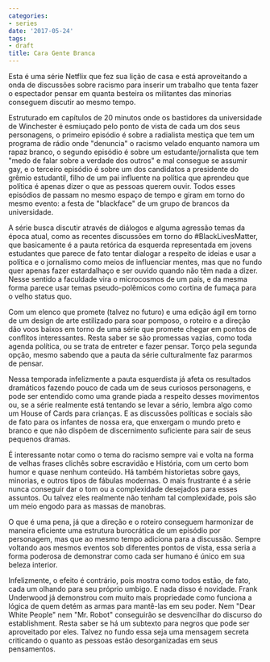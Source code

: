 ```yaml
---
categories:
- series
date: '2017-05-24'
tags:
- draft
title: Cara Gente Branca
---
```


Esta é uma série Netflix que fez sua lição de casa e está aproveitando a onda de discussões sobre racismo para inserir um trabalho que tenta fazer o espectador pensar em quanta besteira os militantes das minorias conseguem discutir ao mesmo tempo.

Estruturado em capítulos de 20 minutos onde os bastidores da universidade de Winchester é esmiuçado pelo ponto de vista de cada um dos seus personagens, o primeiro episódio é sobre a radialista mestiça que tem um programa de rádio onde "denuncia" o racismo velado enquanto namora um rapaz branco, o segundo episódio é sobre um estudante/jornalista que tem "medo de falar sobre a verdade dos outros" e mal consegue se assumir gay, e o terceiro episódio é sobre um dos candidatos a presidente do grêmio estudantil, filho de um pai influente na política que aprendeu que política é apenas dizer o que as pessoas querem ouvir. Todos esses episódios de passam no mesmo espaço de tempo e giram em torno do mesmo evento: a festa de "blackface" de um grupo de brancos da universidade.

A série busca discutir através de diálogos e alguma agressão temas da época atual, como as recentes discussões em torno do #BlackLivesMatter, que basicamente é a pauta retórica da esquerda representada em jovens estudantes que parece de fato tentar dialogar a respeito de ideias e usar a política e o jornalismo como meios de influenciar mentes, mas que no fundo quer apenas fazer estardalhaço e ser ouvido quando não têm nada a dizer. Nesse sentido a faculdade vira o microcosmos de um país, e da mesma forma parece usar temas pseudo-polêmicos como cortina de fumaça para o velho status quo.

Com um elenco que promete (talvez no futuro) e uma edição ágil em torno de um design de arte estilizado para soar pomposo, o roteiro e a direção dão voos baixos em torno de uma série que promete chegar em pontos de conflitos interessantes. Resta saber se são promessas vazias, como toda agenda política, ou se trata de entreter e fazer pensar. Torço pela segunda opção, mesmo sabendo que a pauta da série culturalmente faz pararmos de pensar.

Nessa temporada infelizmente a pauta esquerdista já afeta os resultados dramáticos fazendo pouco de cada um de seus curiosos personagens, e pode ser entendido como uma grande piada a respeito desses movimentos ou, se a série realmente está tentando se levar a sério, lembra algo como um House of Cards para crianças. E as discussões políticas e sociais são de fato para os infantes de nossa era, que enxergam o mundo preto e branco e que não dispõem de discernimento suficiente para sair de seus pequenos dramas.

É interessante notar como o tema do racismo sempre vai e volta na forma de velhas frases clichês sobre escravidão e História, com um certo bom humor e quase nenhum conteúdo. Há também historietas sobre gays, minorias, e outros tipos de fábulas modernas. O mais frustrante é a série nunca conseguir dar o tom ou a complexidade desejados para esses assuntos. Ou talvez eles realmente não tenham tal complexidade, pois são um meio engodo para as massas de manobras.

O que é uma pena, já que a direção e o roteiro conseguem harmonizar de maneira eficiente uma estrutura burocrática de um episódio por personagem, mas que ao mesmo tempo adiciona para a discussão. Sempre voltando aos mesmos eventos sob diferentes pontos de vista, essa seria a forma poderosa de demonstrar como cada ser humano é único em sua beleza interior.

Infelizmente, o efeito é contrário, pois mostra como todos estão, de fato, cada um olhando para seu próprio umbigo. E nada disso é novidade. Frank Underwood já demonstrou com muito mais propriedade como funciona a lógica de quem detém as armas para mantê-las em seu poder. Nem "Dear White People" nem "Mr. Robot" conseguirão se desvencilhar do discurso do establishment. Resta saber se há um subtexto para negros que pode ser aproveitado por eles. Talvez no fundo essa seja uma mensagem secreta criticando o quanto as pessoas estão desorganizadas em seus pensamentos.